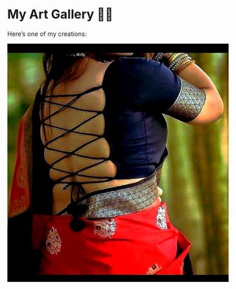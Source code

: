 # My Art Gallery 🎨✨

Here’s one of my creations:

![IMG_20250623_184847_1](https://raw.githubusercontent.com/Debaashish-gif/Hello_World/refs/heads/main/IMG_20250623_184847_1.jpg)

